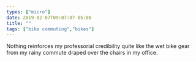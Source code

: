 ```yaml
---
types: ["micro"]
date: 2019-02-07T09:07:07-05:00
title: ""
tags: ["bike commuting","bikes"]
---
```

Nothing reinforces my professorial credibility quite like the wet bike gear from my rainy commute draped over the chairs in my office.
